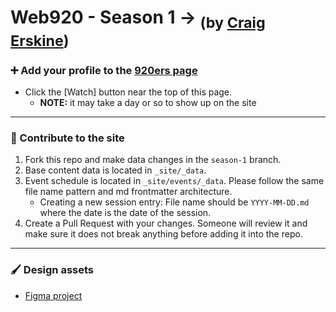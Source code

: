 # Web920 - Season 1 → <sub>(by [Craig Erskine](https://craigerskine.com))</sub>

### ➕ Add your profile to the [920ers page](https://web920.com/920ers/)

- Click the [Watch] button near the top of this page.
    - **NOTE:** it may take a day or so to show up on the site

***

### 🔨 Contribute to the site

1. Fork this repo and make data changes in the `season-1` branch.
2. Base content data is located in `_site/_data`.
3. Event schedule is located in `_site/events/_data`. Please follow the same file name pattern and md frontmatter architecture.
    - Creating a new session entry: File name should be `YYYY-MM-DD.md` where the date is the date of the session.
4. Create a Pull Request with your changes. Someone will review it and make sure it does not break anything before adding it into the repo.

***

### 🖌️ Design assets

- [Figma project](https://www.figma.com/files/project/101749227)
